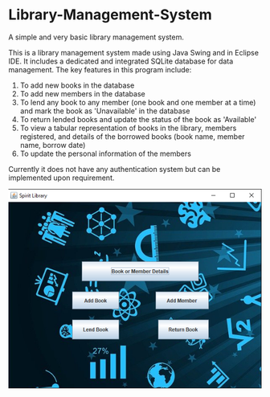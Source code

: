 # Library-Management-System
A simple and very basic library management system.

This is a library management system made using Java Swing and in Eclipse IDE. It includes a dedicated and integrated SQLite database for data management. The key features in this program include:
1) To add new books in the database
2) To add new members in the database
3) To lend any book to any member (one book and one member at a time) and mark the book as 'Unavailable' in the database
4) To return lended books and update the status of the book as 'Available'
5) To view a tabular representation of books in the library, members registered, and details of the borrowed books (book name, member name, borrow date)
6) To update the personal information of the members

Currently it does not have any authentication system but can be implemented upon requirement.



![alt text](https://github.com/Ayush786113/Library-Management-System/blob/main/Main.png?raw=true)
